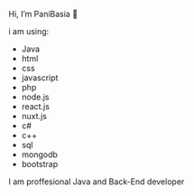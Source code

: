 Hi, I’m PaniBasia 👋

i am using:
- Java
- html
- css
- javascript
- php
- node.js
- react.js
- nuxt.js
- c#
- c++
- sql
- mongodb
- bootstrap

I am proffesional Java and Back-End developer
